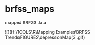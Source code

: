 # brfss_maps
mapped BRFSS data

![](H:\TOOLS\R\Mapping Examples\BRFSS Trends\FIGURES\depressionMap(3).gif)
